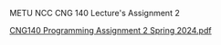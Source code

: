 METU NCC CNG 140 Lecture's Assignment 2


[CNG140 Programming Assignment 2 Spring 2024.pdf](https://github.com/user-attachments/files/19602250/CNG140.Programming.Assignment.2.Spring.2024.pdf)
